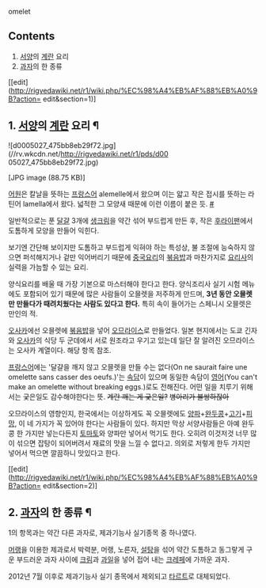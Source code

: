 omelet

## Contents

    

1. [서양](%EC%84%9C%EC%96%91.md)의 [계란](%EA%B3%84%EB%9E%80.md) 요리 
2. [과자](%EA%B3%BC%EC%9E%90.md)의 한 종류 

[[edit](http://rigvedawiki.net/r1/wiki.php/%EC%98%A4%EB%AF%88%EB%A0%9B?action=
edit&section=1)]

## 1. [서양](%EC%84%9C%EC%96%91.md)의 [계란](%EA%B3%84%EB%9E%80.md) 요리 ¶

![d0005027_475bb8eb29f72.jpg](//rv.wkcdn.net/http://rigvedawiki.net/r1/pds/d00
05027_475bb8eb29f72.jpg)

[JPG image (88.75 KB)]

  

  

[어원](%EC%96%B4%EC%9B%90.md)은 칼날을 뜻하는
[프랑스어](%ED%94%84%EB%9E%91%EC%8A%A4%EC%96%B4.md) alemelle에서 왔으며 이는 얇고 작은 접시를
뜻하는 라틴어 lamella에서 왔다. 넓적한 그 모양새 때문에 이런 이름이 붙은 듯.
[#](http://www.etymonline.com/index.php?search=omelet&searchmode=none)

  

일반적으로는 푼 [달걀](%EB%8B%AC%EA%B1%80.md) 3개에
[생크림](%EC%83%9D%ED%81%AC%EB%A6%BC.md)을 약간 섞어 부드럽게 만든 후, 작은
[후라이팬](%ED%9B%84%EB%9D%BC%EC%9D%B4%ED%8C%AC.md)에서 도톰하게 모양을 만들어 익힌다.

  

보기엔 간단해 보이지만 도톰하고 부드럽게 익혀야 하는 특성상, 불 조절에 능숙하지 않으면 퍼석해지거나 겉만 익어버리기 때문에 [중국요리](%EC%A4%91%EA%B5%AD%20%EC%9A%94%EB%A6%AC.md)의
[볶음밥](%EB%B3%B6%EC%9D%8C%EB%B0%A5.md)과 마찬가지로
[요리사](%EC%9A%94%EB%A6%AC%EC%82%AC.md)의 실력을 가늠할 수 있는 요리.

  

양식요리를 배울 때 가장 기본으로 마스터해야 한다고 한다. 양식조리사 실기 시험 메뉴에도 포함되어 있기 때문에 많은 사람들이 오믈렛을
저주하게 만드며, **3년 동안 오믈렛만 만들다가 때려치웠다는 사람도 있다고 한다.** 특히 속이 들어가는 스페니시 오믈렛은 만인의 적.

  

[오사카](%EC%98%A4%EC%82%AC%EC%B9%B4.md)에선 오믈렛에
[볶음밥](%EB%B3%B6%EC%9D%8C%EB%B0%A5.md)을 넣어
[오므라이스](%EC%98%A4%EB%AF%80%EB%9D%BC%EC%9D%B4%EC%8A%A4.md)로 만들었다. 일본 현지에서는
도쿄 긴자와 [오사카](%EC%98%A4%EC%82%AC%EC%B9%B4.md)의 식당 두 군데에서 서로 원조라고 우기고 있는데 일단
잘 알려진 오므라이스는 오사카 계열이다. 해당 항목 참조.

  

[프랑스어](%ED%94%84%EB%9E%91%EC%8A%A4%EC%96%B4.md)에는 '달걀을 깨지 않고 오믈렛을 만들 수는
없다(On ne saurait faire une omelette sans casser des oeufs.)'는
[속담](%EC%86%8D%EB%8B%B4.md)이 있으며 동일한 속담이 [영어](%EC%98%81%EC%96%B4.md)(You
can't make an omelette without breaking eggs.)로도 전해진다. 어떤 일을 치루기 위해서는 궂은일도
감수해야한다는 뜻. <del>계란 깨는 게 궂은일?</del> <del>병아리가 불쌍하잖아</del>

  

오므라이스의 영향인지, 한국에서는 이상하게도 꼭 오믈렛에도 [양파](%EC%96%91%ED%8C%8C.md)+[완두콩](%EC%99%84%EB%91%90%EC%BD%A9.md)+[고기](%EA%B3%A0%EA%B8%B0.md)+[피망](%ED%94%BC%EB%A7%9D.md), 이 네 가지가 꼭 있어야 한다는 사람들이 있다. 하지만 막상 서양사람들은 아예 완두콩 한 가지만 넣는다든지
[토마토](%ED%86%A0%EB%A7%88%ED%86%A0.md)와 양파만 넣어서 먹기도 한다. 오히려 이것저것 너무 많이 섞으면
잡탕이 되어버려서 재료의 맛을 느낄 수 없다고. 의외로 저렇게 한두 가지만 넣어서 먹으면 깔끔하니 맛있다고 한다.

  

[[edit](http://rigvedawiki.net/r1/wiki.php/%EC%98%A4%EB%AF%88%EB%A0%9B?action=
edit&section=2)]

## 2. [과자](%EA%B3%BC%EC%9E%90.md)의 한 종류 ¶

1의 항목과는 약간 다른 과자로, 제과기능사 실기종목 중 하나였다.

  

[머랭](%EB%A8%B8%EB%9E%AD.md)을 이용한 제과로서 박력분, 머랭, 노른자,
[설탕](%EC%84%A4%ED%83%95.md)을 섞어 약간 도톰하고 동그랗게 구운 부드러운 과자 사이에
[크림](%ED%81%AC%EB%A6%BC.md)과 [과일](%EA%B3%BC%EC%9D%BC.md)을 넣어 접어 내는
[크레페](%ED%81%AC%EB%A0%88%ED%8E%98.md)에 가까운 과자.

  

2012년 7월 이후로 제과기능사 실기 종목에서 제외되고 [타르트](%ED%83%80%EB%A5%B4%ED%8A%B8.md)로
대체되었다.

  

